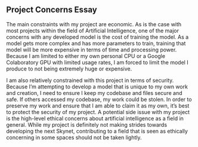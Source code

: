 ## Project Concerns Essay
The main constraints with my project are economic. As is the case with most projects within the 
field of Artificial Intelligence, one of the major concerns with any developed model is the cost of training 
the model. As a model gets more complex and has more parameters to train, training that model will be 
more expensive in terms of time and processing power. Because I am limited to either my own personal 
CPU or a Google Colaboratory GPU with limited usage rates, I am forced to limit the model I produce to 
not being extremely huge or expensive.

I am also relatively constrained with this project in terms of security. Because I’m attempting to 
develop a model that is unique to my own work and creation, I need to ensure I keep my codebase and 
files secure and safe. If others accessed my codebase, my work could be stolen. In order to preserve my 
work and ensure that I am able to claim it as my own, it’s best to protect the security of my project.
A potential side issue with my project is the high-level ethical concerns about artificial 
intelligence as a field in general. While my project is definitely not making strides towards developing the 
next Skynet, contributing to a field that is seen as ethically concerning in some spaces should not be 
taken lightly.
